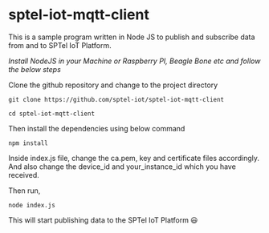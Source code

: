 # sptel-iot-mqtt-client
This is a sample program written in Node JS to publish and subscribe data from and to SPTel IoT Platform.

*Install NodeJS in your Machine or Raspberry PI, Beagle Bone etc and follow the below steps*


Clone the github repository and change to the project directory

```
git clone https://github.com/sptel-iot/sptel-iot-mqtt-client

cd sptel-iot-mqtt-client
```

Then install the dependencies using below command
```
npm install
```
Inside index.js file, change the ca.pem, key and certificate files accordingly. And also change the device_id and your_instance_id which you have received.

Then run,
```
node index.js
```

This will start publishing data to the SPTel IoT Platform :smiley:	



